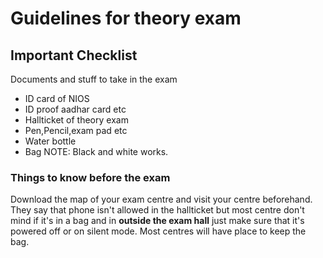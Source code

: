 # Guidelines for theory exam

## Important Checklist

Documents and stuff to take in the exam 

- ID card of NIOS 
- ID proof aadhar card etc
- Hallticket of theory exam
- Pen,Pencil,exam pad etc
- Water bottle
- Bag
NOTE: Black and white works.

### Things to know **before** the exam

Download the map of your exam centre and visit your centre beforehand. They say that phone isn't allowed in the hallticket but most centre don't mind if it's in a bag and in **outside the exam hall** just make sure that it's powered off or on silent mode. Most centres will have place to keep the bag.





